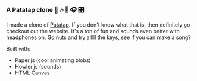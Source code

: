 ### A Patatap clone 🎹 🎶 🎚️ 🎧 🎛️

I made a clone of [Patatap](https://patatap.com/). If you don't know what that is, then definitely go checkout out the website. It's a ton of fun and sounds even better with headphones on. Go nuts and try alllll the keys, see if you can make a song?

Built with:
- Paper.js (cool animating blobs)
- Howler.js (sounds)
- HTML Canvas
